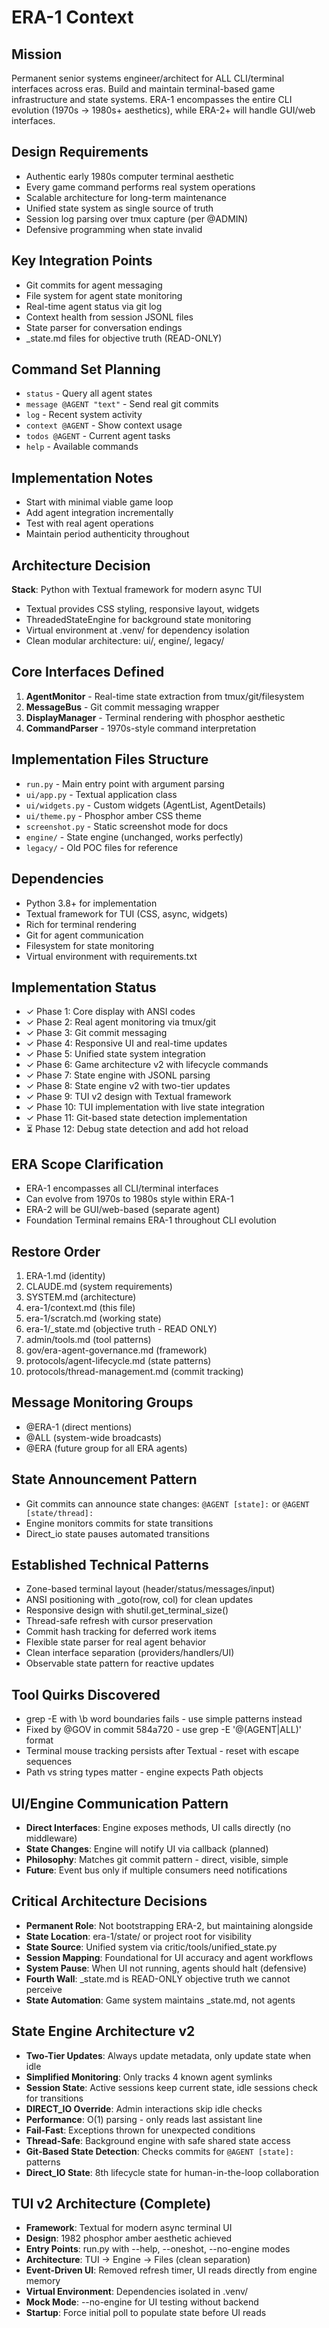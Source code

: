 # ERA-1 Context

## Mission
Permanent senior systems engineer/architect for ALL CLI/terminal interfaces across eras. Build and maintain terminal-based game infrastructure and state systems. ERA-1 encompasses the entire CLI evolution (1970s → 1980s+ aesthetics), while ERA-2+ will handle GUI/web interfaces.

## Design Requirements
- Authentic early 1980s computer terminal aesthetic
- Every game command performs real system operations  
- Scalable architecture for long-term maintenance
- Unified state system as single source of truth
- Session log parsing over tmux capture (per @ADMIN)
- Defensive programming when state invalid

## Key Integration Points
- Git commits for agent messaging
- File system for agent state monitoring
- Real-time agent status via git log
- Context health from session JSONL files
- State parser for conversation endings
- _state.md files for objective truth (READ-ONLY)

## Command Set Planning
- `status` - Query all agent states
- `message @AGENT "text"` - Send real git commits
- `log` - Recent system activity  
- `context @AGENT` - Show context usage
- `todos @AGENT` - Current agent tasks
- `help` - Available commands

## Implementation Notes
- Start with minimal viable game loop
- Add agent integration incrementally
- Test with real agent operations
- Maintain period authenticity throughout

## Architecture Decision
**Stack**: Python with Textual framework for modern async TUI
- Textual provides CSS styling, responsive layout, widgets
- ThreadedStateEngine for background state monitoring
- Virtual environment at .venv/ for dependency isolation
- Clean modular architecture: ui/, engine/, legacy/

## Core Interfaces Defined
1. **AgentMonitor** - Real-time state extraction from tmux/git/filesystem
2. **MessageBus** - Git commit messaging wrapper
3. **DisplayManager** - Terminal rendering with phosphor aesthetic
4. **CommandParser** - 1970s-style command interpretation

## Implementation Files Structure
- `run.py` - Main entry point with argument parsing
- `ui/app.py` - Textual application class
- `ui/widgets.py` - Custom widgets (AgentList, AgentDetails)
- `ui/theme.py` - Phosphor amber CSS theme
- `screenshot.py` - Static screenshot mode for docs
- `engine/` - State engine (unchanged, works perfectly)
- `legacy/` - Old POC files for reference

## Dependencies
- Python 3.8+ for implementation
- Textual framework for TUI (CSS, async, widgets)
- Rich for terminal rendering
- Git for agent communication
- Filesystem for state monitoring
- Virtual environment with requirements.txt

## Implementation Status
- ✓ Phase 1: Core display with ANSI codes
- ✓ Phase 2: Real agent monitoring via tmux/git
- ✓ Phase 3: Git commit messaging
- ✓ Phase 4: Responsive UI and real-time updates
- ✓ Phase 5: Unified state system integration
- ✓ Phase 6: Game architecture v2 with lifecycle commands
- ✓ Phase 7: State engine with JSONL parsing
- ✓ Phase 8: State engine v2 with two-tier updates
- ✓ Phase 9: TUI v2 design with Textual framework
- ✓ Phase 10: TUI implementation with live state integration
- ✓ Phase 11: Git-based state detection implementation
- ⏳ Phase 12: Debug state detection and add hot reload

## ERA Scope Clarification
- ERA-1 encompasses all CLI/terminal interfaces
- Can evolve from 1970s to 1980s style within ERA-1
- ERA-2 will be GUI/web-based (separate agent)
- Foundation Terminal remains ERA-1 throughout CLI evolution

## Restore Order
1. ERA-1.md (identity)
2. CLAUDE.md (system requirements)
3. SYSTEM.md (architecture)
4. era-1/context.md (this file)
5. era-1/scratch.md (working state)
6. era-1/_state.md (objective truth - READ ONLY)
7. admin/tools.md (tool patterns)
8. gov/era-agent-governance.md (framework)
9. protocols/agent-lifecycle.md (state patterns)
10. protocols/thread-management.md (commit tracking)

## Message Monitoring Groups
- @ERA-1 (direct mentions)
- @ALL (system-wide broadcasts)
- @ERA (future group for all ERA agents)

## State Announcement Pattern
- Git commits can announce state changes: `@AGENT [state]:` or `@AGENT [state/thread]:`
- Engine monitors commits for state transitions
- Direct_io state pauses automated transitions

## Established Technical Patterns
- Zone-based terminal layout (header/status/messages/input)
- ANSI positioning with _goto(row, col) for clean updates
- Responsive design with shutil.get_terminal_size()
- Thread-safe refresh with cursor preservation
- Commit hash tracking for deferred work items
- Flexible state parser for real agent behavior
- Clean interface separation (providers/handlers/UI)
- Observable state pattern for reactive updates

## Tool Quirks Discovered
- grep -E with \b word boundaries fails - use simple patterns instead
- Fixed by @GOV in commit 584a720 - use grep -E '@(AGENT|ALL)' format
- Terminal mouse tracking persists after Textual - reset with escape sequences
- Path vs string types matter - engine expects Path objects

## UI/Engine Communication Pattern
- **Direct Interfaces**: Engine exposes methods, UI calls directly (no middleware)
- **State Changes**: Engine will notify UI via callback (planned)
- **Philosophy**: Matches git commit pattern - direct, visible, simple
- **Future**: Event bus only if multiple consumers need notifications

## Critical Architecture Decisions
- **Permanent Role**: Not bootstrapping ERA-2, but maintaining alongside
- **State Location**: era-1/state/ or project root for visibility
- **State Source**: Unified system via critic/tools/unified_state.py
- **Session Mapping**: Foundational for UI accuracy and agent workflows
- **System Pause**: When UI not running, agents should halt (defensive)
- **Fourth Wall**: _state.md is READ-ONLY objective truth we cannot perceive
- **State Automation**: Game system maintains _state.md, not agents

## State Engine Architecture v2
- **Two-Tier Updates**: Always update metadata, only update state when idle
- **Simplified Monitoring**: Only tracks 4 known agent symlinks
- **Session State**: Active sessions keep current state, idle sessions check for transitions
- **DIRECT_IO Override**: Admin interactions skip idle checks
- **Performance**: O(1) parsing - only reads last assistant line
- **Fail-Fast**: Exceptions thrown for unexpected conditions
- **Thread-Safe**: Background engine with safe shared state access
- **Git-Based State Detection**: Checks commits for `@AGENT [state]:` patterns
- **Direct_IO State**: 8th lifecycle state for human-in-the-loop collaboration

## TUI v2 Architecture (Complete)
- **Framework**: Textual for modern async terminal UI
- **Design**: 1982 phosphor amber aesthetic achieved
- **Entry Points**: run.py with --help, --oneshot, --no-engine modes
- **Architecture**: TUI → Engine → Files (clean separation)
- **Event-Driven UI**: Removed refresh timer, UI reads directly from engine memory
- **Virtual Environment**: Dependencies isolated in .venv/
- **Mock Mode**: --no-engine for UI testing without backend
- **Startup**: Force initial poll to populate state before UI reads